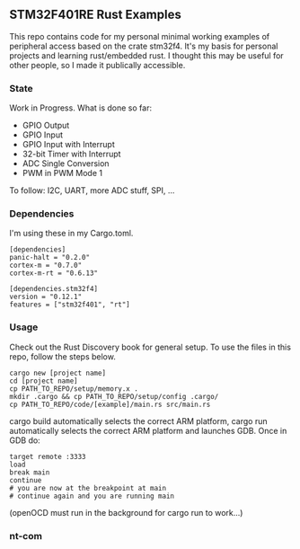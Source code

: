 ## STM32F401RE Rust Examples

This repo contains code for my personal minimal working examples of peripheral access based on the crate stm32f4.
It's my basis for personal projects and learning rust/embedded rust. I thought this may be useful for other people, so I made it publically accessible.

### State
Work in Progress. What is done so far:

- GPIO Output
- GPIO Input
- GPIO Input with Interrupt
- 32-bit Timer with Interrupt
- ADC Single Conversion
- PWM in PWM Mode 1

To follow: I2C, UART, more ADC stuff, SPI, ...

### Dependencies

I'm using these in my Cargo.toml.

```console
[dependencies]
panic-halt = "0.2.0"
cortex-m = "0.7.0"
cortex-m-rt = "0.6.13"

[dependencies.stm32f4]
version = "0.12.1"
features = ["stm32f401", "rt"]
```

### Usage

Check out the Rust Discovery book for general setup. To use the files in this repo, follow the steps below.

```console
cargo new [project name]
cd [project name]
cp PATH_TO_REPO/setup/memory.x .
mkdir .cargo && cp PATH_TO_REPO/setup/config .cargo/
cp PATH_TO_REPO/code/[example]/main.rs src/main.rs
```

cargo build automatically selects the correct ARM platform, 
cargo run automatically selects the correct ARM platform and launches GDB.
Once in GDB do:

```console
target remote :3333
load
break main
continue 	
# you are now at the breakpoint at main
# continue again and you are running main
```

(openOCD must run in the background for cargo run to work...) 

### nt-com
